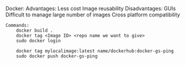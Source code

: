 Docker:
    Advantages:
        Less cost
        Image reusability
    Disadvantages:
        GUIs
        Difficult to manage large number of images
        Cross platform compatibility

    Commands:
        docker build .
        docker tag <Image ID> <repo name we want to give>
        sudo docker login

        docker tag mylocalimage:latest name/dockerhub:docker-gs-ping
        sudo docker push docker-gs-ping
